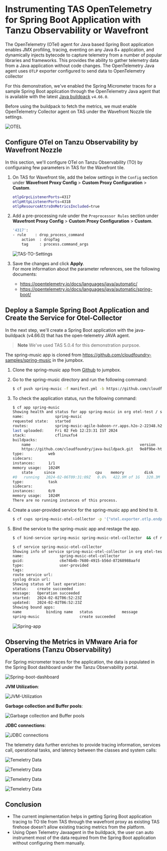 # Instrumenting TAS OpenTelemetry for Spring Boot Application with Tanzu Observability or Wavefront 

The OpenTelemetry (OTel) agent for Java based Spring Boot application enables JMX profiling, tracing, eventing on any Java 8+ application, and dynamically injects bytecode to capture telemetry from a number of popular libraries and frameworks. This provides the ability to gather telemetry data from a Java application without code changes.
The OpenTelemetry Java agent uses `OTLP` exporter configured to send data to OpenTelemetry collector

For this demonstration, we've enabled the Spring Micrometer traces for a sample Spring Boot application through the OpenTelemetry Java agent that is available with the latest [Java buildpack](https://github.com/cloudfoundry/java-buildpack.git) `v4.66.0`.

Before using the buildpack to fetch the metrics, we must enable OpenTelemetry Collector agent on TAS under the Wavefront Nozzle tile settings.

![OTEL](img/TAS-OpenTelemetry-SpringBoot-TO/image1.jpg)

## Configure OTel on Tanzu Observability by Wavefront Nozzle

In this section, we'll configure OTel on Tanzu Observability (TO) by configuraing few parameters in TAS for the Wavefront tile.

1. On TAS for Wavefront tile, add the below settings in the `Config` section under **Wavefront Proxy Config** > **Custom Proxy Configuration** > **Custom**.
    ```bash
    otlpGrpcListenerPorts=4317
    otlpHttpListenerPorts=4318
    otlpResourceAttrsOnMetricsIncluded=true
    ```
1. Add a pre-processing rule under the `Preprocessor Rules` section under **Wavefront Proxy Config** > **Custom Proxy Configuration** > **Custom**.
    ```bash
    '4317':
    - rule    : drop_process_command
        action  : dropTag
        tag     : process.command_args
    ```

    ![TAS-TO-Settings](img/TAS-OpenTelemetry-SpringBoot-TO/image2.jpg)
1.	Save the changes and click **Apply**.
</br>For more information about the parameter references, see the following documents:
    - https://opentelemetry.io/docs/languages/java/automatic/
    - https://opentelemetry.io/docs/languages/java/automatic/spring-boot/


## Deploy a Sample Spring Boot Application and Create the Service for Otel-Collector

In the next step, we'll create a Spring Boot application with the java-buildpack (v4.66.0) that has the open-telemetry JAVA agent.

> **Note** We've used TAS 5.0.4 for this demonstration purpsoe.

The spring-music app is cloned from https://github.com/cloudfoundry-samples/spring-music in the jumpbox.  

1. Clone the spring-music app from [Github](https://github.com/cloudfoundry-samples/spring-music) to jumpbox.

1. Go to the spring-music directory and run the following command:
    ```bash
    $ cf push spring-music -f manifest.yml -b https://github.com/cloudfoundry/java-buildpack.git
    ```
1. To check the application status, run the following command:
    ```bash
    $ cf app spring-music       
    Showing health and status for app spring-music in org otel-test / space otel-space as admin...
    name:              spring-music
    requested state:   started
    routes:            spring-music-agile-baboon-rr.apps.h2o-2-22348.h2o.vmware.com
    last uploaded:     Fri 02 Feb 12:23:31 IST 2024
    stack:             cflinuxfs4
    buildpacks:        
        name                                                 version                                                              detect output   buildpack name
        https://github.com/cloudfoundry/java-buildpack.git   9e8f9be-https://github.com/cloudfoundry/java-buildpack.git#9e8f9be   java            java
    type:           web
    sidecars:       
    instances:      1/1
    memory usage:   1024M
        state     since                  cpu    memory         disk           logging        details
    #0   running   2024-02-06T09:31:09Z   0.6%   422.9M of 1G   320.3M of 1G   0/s of 16K/s   
    type:           task
    sidecars:       
    instances:      0/0
    memory usage:   1024M
    There are no running instances of this process.
    ```
1. Create a user-provided service for the spring-music app and bind to it.
    ```bash
    $ cf cups spring-music-otel-collector -p '{"otel.exporter.otlp.endpoint":"http://wavefront-proxy.service.internal:4317","otel.exporter.otlp.metrics.temporality.preference":"delta","otel.resource.attributes":"application=spring-music,cluster=otel-test,shard=ap1","otel.traces.exporter":"otlp","otlp.metrics.exporter":"otlp","otel.exporter.otlp.protocol":"grpc","otel.service.name":"spring-music-svc","otel.jmx.target.system":"jetty,kafka-broker,tomcat","otel.javaagent.debug":"true"}'
    ```
1. Bind the service to the spring-music app and restage the app.
    ```bash
    $ cf bind-service spring-music spring-music-otel-collector  && cf restage spring-music

    $ cf service spring-music-otel-collector
    Showing info of service spring-music-otel-collector in org otel-test / space otel-space as admin...
    name:                spring-music-otel-collector
    guid:                c6e74b4b-7680-4915-b56d-87268988aafd
    type:                user-provided
    tags:                
    route service url:   
    syslog drain url:    
    Showing status of last operation:
    status:    create succeeded
    message:   Operation succeeded
    started:   2024-02-02T06:52:23Z
    updated:   2024-02-02T06:52:23Z
    Showing bound apps:
    name           binding name   status             message
    spring-music                  create succeeded   
    ```
    ![Spring-app](img/TAS-OpenTelemetry-SpringBoot-TO/image3.jpg)


## Observing the Metrics in VMware Aria for Operations (Tanzu Observability)

For Spring micrometer traces for the application, the data is populated in the Spring Boot dashboard under the Tanzu Observability portal.

![Spring-boot-dashboard](img/TAS-OpenTelemetry-SpringBoot-TO/to-1.jpg)

**JVM Utilization**:

![JVM-Utilization](img/TAS-OpenTelemetry-SpringBoot-TO/to-2.jpg)

**Garbage collection and Buffer pools**:

![Garbage collection and Buffer pools](img/TAS-OpenTelemetry-SpringBoot-TO/to-3.jpg)

**JDBC connections**:

![JDBC connections](img/TAS-OpenTelemetry-SpringBoot-TO/to-4.jpg)



The telemetry data further enriches to provide tracing information, services call, operational tasks, and latency between the classes and system calls:

![Temeletry Data](img/TAS-OpenTelemetry-SpringBoot-TO/to-5.jpg)

![Temeletry Data](img/TAS-OpenTelemetry-SpringBoot-TO/to-6.jpg)

![Temeletry Data](img/TAS-OpenTelemetry-SpringBoot-TO/to-7.jpg)

![Temeletry Data](img/TAS-OpenTelemetry-SpringBoot-TO/to-8.jpg)

## Conclusion

- The current implementation helps in getting Spring Boot application tracing to TO tile from TAS through the wavefront proxy as existing TAS firehose doesn’t allow existing tracing metrics from the platform.
- Using Open Telemetry Javaagent in the buildpack, the user can auto instrument most of the data required from the Spring Boot application without configuring them manually.
